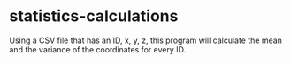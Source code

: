 # statistics-calculations
Using a CSV file that has an ID, x, y, z, this program will calculate the mean and the variance of the coordinates for every ID. 
